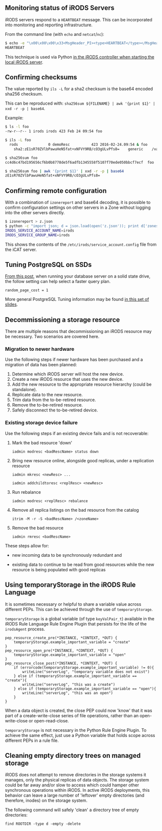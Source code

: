 ## Monitoring status of iRODS Servers

iRODS servers respond to a `HEARTBEAT` message.  This can be incorporated into monitoring and reporting infrastructure.

From the command line (with `echo` and `netcat`/`nc`):
```bash
$ echo -e "\x00\x00\x00\x33<MsgHeader_PI><type>HEARTBEAT</type></MsgHeader_PI>" | nc localhost 1247
HEARTBEAT
```

This technique is used via Python [in the iRODS controller when starting the local iRODS server](https://github.com/irods/irods/blob/a4c97f8a65bd8d2b5d7a505612f2d9d670d33957/scripts/irods/controller.py#L103-L113).

## Confirming checksums

The value reported by `ils -L` for a sha2 checksum is the base64 encoded sha256 checksum.

This can be reproduced with: `sha256sum ${FILENAME} | awk '{print $1}' | xxd -r -p | base64`.

Example:
~~~bash
$ ls -l foo
-rw-r--r-- 1 irods irods 423 Feb 24 09:54 foo

$ ils -L foo
  rods              0 demoResc          423 2016-02-24.09:54 & foo
    sha2:zE1sR70ZVlbPawuHeN5fat+xNFVY9RB/cO3gULvPfs8=    generic    /var/lib/irods/Vault/home/rods/foo

$ sha256sum foo
cc4d6c47bd195656cf6b0b8778de5f6adfb1345558f5107f70ede050bbcf7ecf  foo

$ sha256sum foo | awk '{print $1}' | xxd -r -p | base64
zE1sR70ZVlbPawuHeN5fat+xNFVY9RB/cO3gULvPfs8=
~~~

## Confirming remote configuration

With a combination of `izonereport` and base64 decoding, it is possible to confirm configuration settings on other servers in a Zone without logging into the other servers directly.

~~~bash
$ izonereport > z.json
$ python -c "import json; d = json.load(open('z.json')); print d['zones'][0]['icat_server']['configuration_directory']['files'][4]['contents']" | base64 --decode
IRODS_SERVICE_ACCOUNT_NAME=irods
IRODS_SERVICE_GROUP_NAME=irods
~~~

This shows the contents of the `/etc/irods/service_account.config` file from the iCAT server.

## Tuning PostgreSQL on SSDs

[From this post](https://amplitude.engineering/how-a-single-postgresql-config-change-improved-slow-query-performance-by-50x-85593b8991b0), when running your database server on a solid state drive, the follow setting can help select a faster query plan.

~~~
random_page_cost = 1
~~~

More general PostgreSQL Tuning information may be found [in this set of slides](https://speakerdeck.com/ongres/postgresql-configuration-for-humans).

## Decommissioning a storage resource

There are multiple reasons that decommissioning an iRODS resource may be necessary.  Two scenarios are covered here.

### Migration to newer hardware

Use the following steps if newer hardware has been purchased and a migration of data has been planned:

1. Determine which iRODS server will host the new device.
2. Create a new iRODS resource that uses the new device.
3. Add the new resource to the appropriate resource hierarchy (could be standalone).
4. Replicate data to the new resource.
5. Trim data from the to-be-retired resource.
6. Remove the to-be-retired resource.
7. Safely disconnect the to-be-retired device.

### Existing storage device failure

Use the following steps if an existing device fails and is not recoverable:

1. Mark the bad resource 'down'

    `iadmin modresc <badRescName> status down`

2. Bring new resource online, alongside good replicas, under a replication resource

    `iadmin mkresc <newResc> ...`

    `iadmin addchildtoresc <replResc> <newResc>`

3. Run rebalance

    `iadmin modresc <replResc> rebalance`

4. Remove all replica listings on the bad resource from the catalog

    `itrim -M -r -S <badRescName> /<zoneName>`


5. Remove the bad resource

    `iadmin rmresc <badRescName>`

These steps allow for:

 - new incoming data to be synchronously redundant and

 - existing data to continue to be read from good resources while the new resource is being populated with good replicas

## Using temporaryStorage in the iRODS Rule Language

It is sometimes necessary or helpful to share a variable value across different PEPs.  This can be achieved through the use of `temporaryStorage`.

`temporaryStorage` is a global variable (of type `keyValPair_t`) available in the iRODS Rule Language Rule Engine Plugin that persists for the life of the `irodsAgent` process.

```
pep_resource_create_pre(*INSTANCE, *CONTEXT, *OUT) {
    temporaryStorage.example_important_variable = "create"
}
pep_resource_open_pre(*INSTANCE, *CONTEXT, *OUT) {
    temporaryStorage.example_important_variable = "open"
}
pep_resource_close_post(*INSTANCE, *CONTEXT, *OUT) {
    if (errorcode(temporaryStorage.example_important_variable) != 0){
        writeLine("serverLog", "temporary variable does not exist")
    } else if (temporaryStorage.example_important_variable == "create"){
        writeLine("serverLog", "this was a create")
    } else if (temporaryStorage.example_important_variable == "open"){
        writeLine("serverLog", "this was an open")
    }
}
```

When a data object is created, the close PEP could now 'know' that it was part of a create-write-close series of file operations, rather than an open-write-close or open-read-close.


`temporaryStorage` is not necessary in the Python Rule Engine Plugin.  To achieve the same effect, just use a Python variable that holds scope across different PEPs in a rule file.

## Cleaning empty directory trees on managed storage

iRODS does not attempt to remove directories in the storage systems it manages, only the physical replicas of data objects.
The storage system could be far away and/or slow to access which could hamper other synchronous operations within iRODS.
In active iRODS deployments, this behavior can leave a large number of 'leftover' empty directories (and therefore, inodes) on the storage system.

The following command will safely 'clean' a directory tree of empty directories:

```
find ROOTDIR -type d -empty -delete
```
